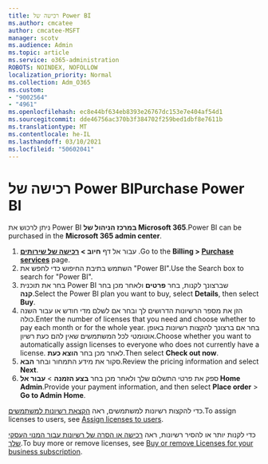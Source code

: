 ```yaml
---
title: רכישה של Power BI
ms.author: cmcatee
author: cmcatee-MSFT
manager: scotv
ms.audience: Admin
ms.topic: article
ms.service: o365-administration
ROBOTS: NOINDEX, NOFOLLOW
localization_priority: Normal
ms.collection: Adm_O365
ms.custom:
- "9002564"
- "4961"
ms.openlocfilehash: ec8e44bf634eb8393e26767dc153e7e404af54d1
ms.sourcegitcommit: dde46756ac370b3f384702f259bed1dbf8e7611b
ms.translationtype: MT
ms.contentlocale: he-IL
ms.lasthandoff: 03/10/2021
ms.locfileid: "50602041"
---
```

# <a name="purchase-power-bi"></a><span data-ttu-id="e586a-102">רכישה של Power BI</span><span class="sxs-lookup"><span data-stu-id="e586a-102">Purchase Power BI</span></span>

<span data-ttu-id="e586a-103">ניתן לרכוש את Power BI **במרכז הניהול של Microsoft 365**.</span><span class="sxs-lookup"><span data-stu-id="e586a-103">Power BI can be purchased in the **Microsoft 365 admin center**.</span></span>

1. <span data-ttu-id="e586a-104">עבור אל דף **חיוב > [רכישה של שירותים](https://go.microsoft.com/fwlink/p/?linkid=868433)** .</span><span class="sxs-lookup"><span data-stu-id="e586a-104">Go to the **Billing > [Purchase services](https://go.microsoft.com/fwlink/p/?linkid=868433)** page.</span></span>
2. <span data-ttu-id="e586a-105">השתמש בתיבת החיפוש כדי לחפש את "Power BI".</span><span class="sxs-lookup"><span data-stu-id="e586a-105">Use the Search box to search for "Power BI".</span></span>
3. <span data-ttu-id="e586a-106">בחר את תוכנית Power BI שברצונך לקנות, בחר **פרטים** ולאחר מכן בחר **קנה**.</span><span class="sxs-lookup"><span data-stu-id="e586a-106">Select the Power BI plan you want to buy, select **Details**, then select **Buy**.</span></span>
4. <span data-ttu-id="e586a-107">הזן את מספר הרשיונות הדרושים לך ובחר אם לשלם מדי חודש או עבור השנה כולה.</span><span class="sxs-lookup"><span data-stu-id="e586a-107">Enter the number of licenses that you need and choose whether to pay each month or for the whole year.</span></span> <span data-ttu-id="e586a-108">בחר אם ברצונך להקצות רשיונות באופן אוטומטי לכל המשתמשים שאין להם כעת רשיון.</span><span class="sxs-lookup"><span data-stu-id="e586a-108">Choose whether you want to automatically assign licenses to everyone who does not currently have a license.</span></span> <span data-ttu-id="e586a-109">לאחר מכן בחר **הוצא כעת**.</span><span class="sxs-lookup"><span data-stu-id="e586a-109">Then select **Check out now**.</span></span>
5. <span data-ttu-id="e586a-110">סקור את מידע התמחור ובחר **הבא**.</span><span class="sxs-lookup"><span data-stu-id="e586a-110">Review the pricing information and select **Next**.</span></span>
6. <span data-ttu-id="e586a-111">ספק את פרטי התשלום שלך ולאחר מכן בחר **בצע הזמנה**  >  **עבור אל Home Admin**.</span><span class="sxs-lookup"><span data-stu-id="e586a-111">Provide your payment information, and then select **Place order** > **Go to Admin Home**.</span></span>

<span data-ttu-id="e586a-112">כדי להקצות רשיונות למשתמשים, ראה [הקצאת רשיונות למשתמשים](https://docs.microsoft.com/microsoft-365/admin/manage/assign-licenses-to-users).</span><span class="sxs-lookup"><span data-stu-id="e586a-112">To assign licenses to users, see [Assign licenses to users](https://docs.microsoft.com/microsoft-365/admin/manage/assign-licenses-to-users).</span></span>

<span data-ttu-id="e586a-113">כדי לקנות יותר או להסיר רשיונות, ראה [רכישה או הסרה של רשיונות עבור המנוי העסקי שלך](https://docs.microsoft.com/microsoft-365/commerce/licenses/buy-licenses).</span><span class="sxs-lookup"><span data-stu-id="e586a-113">To buy more or remove licenses, see [Buy or remove Licenses for your business subscription](https://docs.microsoft.com/microsoft-365/commerce/licenses/buy-licenses).</span></span>